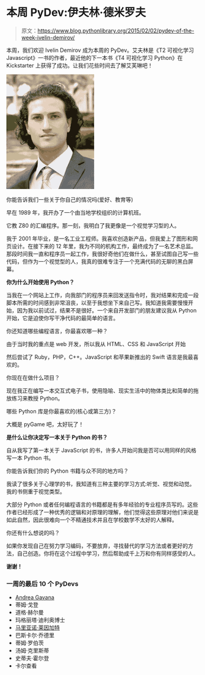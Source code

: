 # 本周 PyDev:伊夫林·德米罗夫

> 原文：<https://www.blog.pythonlibrary.org/2015/02/02/pydev-of-the-week-ivelin-demirov/>

本周，我们欢迎 Ivelin Demirov 成为本周的 PyDev。艾夫林是《T2 可视化学习 Javascript》一书的作者，最近他的下一本书《T4 可视化学习 Python》在 Kickstarter 上获得了成功。让我们花些时间去了解艾芙琳吧！

[![ivelin-demirov](img/c51ff3b69ef440d57c976c4ac34176a2.png)](https://www.blog.pythonlibrary.org/wp-content/uploads/2015/02/ivelin-demirov.jpg)

你能告诉我们一些关于你自己的情况吗(爱好、教育等)

早在 1989 年，我开办了一个由当地学校组织的计算机班。

它教 Z80 的汇编程序。那一刻，我明白了我更像是一个视觉学习型的人。

我于 2001 年毕业，是一名工业工程师。我喜欢创造新产品，但我爱上了图形和网页设计。在接下来的 12 年里，我为不同的机构工作，最终成为了一名艺术总监。那段时间我一直和程序员一起工作，我很好奇他们在做什么，甚至试图自己写一些代码，但作为一个视觉型的人，我真的很难专注于一个充满代码的无聊的黑白屏幕。

**你为什么开始使用 Python？**

当我在一个网站上工作，向我部门的程序员来回发送指令时，我对结果和完成一段脚本所需的时间感到非常沮丧，以至于我想坐下来自己写。我知道我需要慢慢开始，因为我以前试过，结果不是很好。一个来自开发部门的朋友建议我从 Python 开始，它是迫使你写干净代码的最简单的语言。

你还知道哪些编程语言，你最喜欢哪一种？

由于当时我的重点是 web 开发，所以我从 HTML、CSS 和 JavaScript 开始

然后尝试了 Ruby，PHP，C++。JavaScript 和苹果新推出的 Swift 语言是我最喜欢的。

你现在在做什么项目？

现在我正在编写一本交互式电子书，使用隐喻、现实生活中的物体类比和简单的拖放练习来教授 Python。

哪些 Python 库是你最喜欢的(核心或第三方)？

大概是 pyGame 吧，太好玩了！

 **是什么让你决定写一本关于 Python 的书？**

自从我写了第一本关于 JavaScript 的书，许多人开始问我是否可以用同样的风格写一本 Python 书。

你能告诉我们你的 Python 书籍与众不同的地方吗？

我读了很多关于心理学的书，我知道有三种主要的学习方式:听觉、视觉和动觉。我的书侧重于视觉类型。

大部分 Python 或者任何编程语言的书籍都是有多年经验的专业程序员写的。这些作者已经形成了一种优秀的逻辑和对原理的理解，他们觉得这些原理对他们来说是如此自然，因此很难向一个不精通技术并且在学校数学不太好的人解释。

你还有什么想说的吗？

如果你发现自己在努力学习编码，不要放弃，寻找替代的学习方法或者更好的方法，自己创造。你将在这个过程中学习，然后帮助成千上万和你有同样感受的人。

**谢谢！**

### 一周的最后 10 个 PyDevs

*   [Andrea Gavana](https://www.blog.pythonlibrary.org/2015/01/26/pydev-of-the-week-andrea-gavana/)
*   蒂姆·戈登
*   道格·赫尔曼
*   玛格丽塔·迪利奥博士
*   [马里亚诺·莱因加特](https://www.blog.pythonlibrary.org/2014/12/29/pydev-of-the-week-mariano-reingart/)
*   巴斯卡尔·乔德里
*   蒂姆·罗伯茨
*   汤姆·克里斯蒂
*   史蒂夫·霍尔登
*   卡尔查看